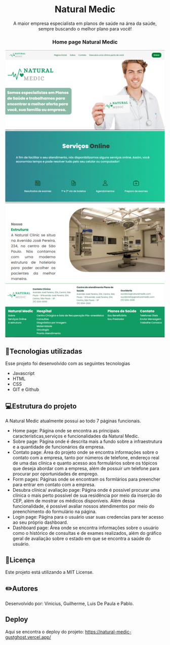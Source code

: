<h1 align="center">Natural Medic</h1>

<p align="center">A maior empresa especialista em planos de saúde na área da saúde, sempre buscando o melhor plano para você!</p>


<h3 align="center">Home page Natural Medic</h3>
<img src="./img/home1.png" alt="natural" />
<img src="./img/home2.png" alt="natural" />
<img src="./img/home3.png" alt="natural" />
<img src="./img/home4.png" alt="natural" />


## :star2:Tecnologias utilizadas
Esse projeto foi desenvolvido com as seguintes tecnologias
- Javascript
- HTML
- CSS
- GIT e Github

## :computer:Estrutura do projeto

A Natural Medic atualmente possui ao todo 7 páginas funcionais.

- Home page: Página onde se encontra as principais características,serviços e funcionalidades da Natural Medic.<br>
- Sobre page: Página onde é descrita mais a fundo sobre a infraestrutura e a quantidade de funcionários da empresa.
- Contato page: Área do projeto onde se encontra informações sobre o contato com a empresa, tanto por números de telefone, endereço real de uma das clínica e quanto acesso aos formulários sobre os tópicos que deseja abordar com a empresa, além de possuir um telefone para procurar por oportunidades de emprego.
- Form pages: Páginas onde se encontram os formlários para preencher para entrar em contato com a empresa. 
- Desubra clínica/ avaliação page: Página onde é possível procurar uma clínica o mais perto possível de sua residência por meio da inserção do CEP, além de mostrar os médicos disponíveis. Além dessa funcionalidade, é possível avaliar nossos atendimentos por meio do preenchimento do formulário na página.
- Login page: Página para o usuário usar suas credencias para ter acesso ao seu próprio dashboard.
- Dashboard page: Área onde se encontra informações sobre o usuário como o histórico de consultas e de exames realizados, além do gráfico geral de avaliação sobre o estado em que se encontra a saúde do usuário.



## :triangular_flag_on_post:Licença

Este projeto está utilizando a MIT License.


## :pencil2:Autores
Desenvolvido por: Vinicius, Guilherme, Luis De Paula e Pablo.

## Deploy
Aqui se encontra o deploy do projeto:
https://natural-medic-gustghost.vercel.app/
